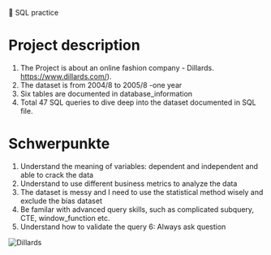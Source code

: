 👚 SQL practice
# Project description
1. The Project is about an online fashion company - Dillards. https://www.dillards.com/).
2. The dataset is from 2004/8 to 2005/8 -one year 
3. Six tables are documented in database_information
4. Total 47 SQL queries to dive deep into the dataset documented in SQL file. 

# Schwerpunkte
1. Understand the meaning of variables: dependent and independent and able to crack the data
2. Understand to use different business metrics to analyze the data 
3. The dataset is messy and I need to use the statistical method wisely and exclude the bias dataset
4. Be familar with advanced query skills, such as complicated subquery, CTE, window_function etc. 
5. Understand how to validate the query 
6: Always ask question


![Dillards](https://user-images.githubusercontent.com/58776067/170772344-53974405-4686-4357-a62c-aea9c2592275.jpg)


<END>
